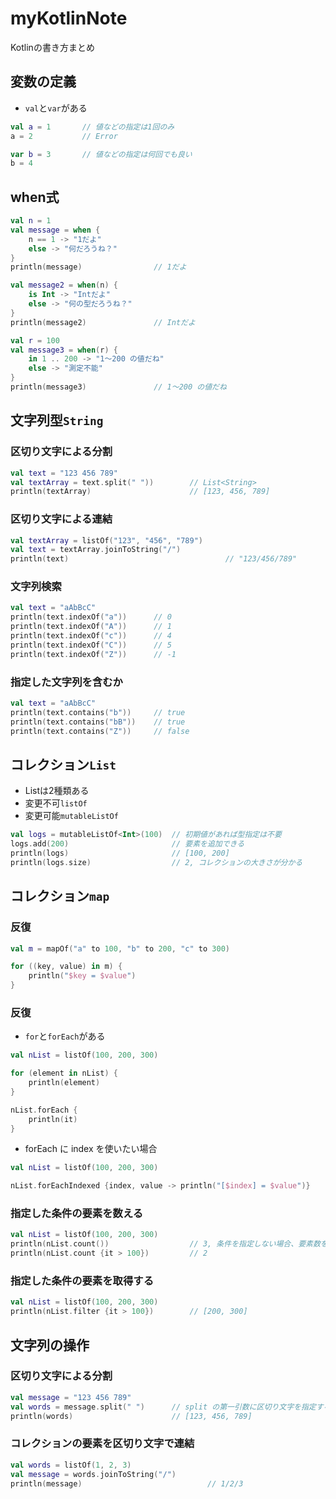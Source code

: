 # myKotlinNote
Kotlinの書き方まとめ

## 変数の定義

- `val`と`var`がある

```Kotlin
val a = 1       // 値などの指定は1回のみ
a = 2           // Error

var b = 3       // 値などの指定は何回でも良い
b = 4
```

## when式

```Kotlin
val n = 1
val message = when {
    n == 1 -> "1だよ"
    else -> "何だろうね？"
}
println(message)                // 1だよ

val message2 = when(n) {
    is Int -> "Intだよ"
    else -> "何の型だろうね？"
}
println(message2)               // Intだよ

val r = 100
val message3 = when(r) {
    in 1 .. 200 -> "1～200 の値だね"
    else -> "測定不能"
}
println(message3)               // 1～200 の値だね
```

## 文字列型`String`

### 区切り文字による分割

```Kotlin
val text = "123 456 789"
val textArray = text.split(" "))        // List<String>
println(textArray)                      // [123, 456, 789]
```

### 区切り文字による連結

```Kotlin
val textArray = listOf("123", "456", "789")
val text = textArray.joinToString("/")
println(text)                                   // "123/456/789"
```

### 文字列検索

```Kotlin
val text = "aAbBcC"
println(text.indexOf("a"))      // 0
println(text.indexOf("A"))      // 1
println(text.indexOf("c"))      // 4
println(text.indexOf("C"))      // 5
println(text.indexOf("Z"))      // -1
```

### 指定した文字列を含むか

```Kotlin
val text = "aAbBcC"
println(text.contains("b"))     // true
println(text.contains("bB"))    // true
println(text.contains("Z"))     // false
```

## コレクション`List`

- Listは2種類ある
- 変更不可`listOf`
- 変更可能`mutableListOf`

```Kotlin
val logs = mutableListOf<Int>(100)  // 初期値があれば型指定は不要
logs.add(200)                       // 要素を追加できる
println(logs)                       // [100, 200]
println(logs.size)                  // 2, コレクションの大きさが分かる
```

## コレクション`map`

### 反復

```Kotlin
val m = mapOf("a" to 100, "b" to 200, "c" to 300)

for ((key, value) in m) {
    println("$key = $value")
}
```

### 反復

- `for`と`forEach`がある

```Kotlin
val nList = listOf(100, 200, 300)

for (element in nList) {
    println(element)
}

nList.forEach {
    println(it)
}
```

- forEach に index を使いたい場合

```Kotlin
val nList = listOf(100, 200, 300)

nList.forEachIndexed {index, value -> println("[$index] = $value")}
```

### 指定した条件の要素を数える

```Kotlin
val nList = listOf(100, 200, 300)
println(nList.count())                  // 3, 条件を指定しない場合、要素数を返す
println(nList.count {it > 100})         // 2
```

### 指定した条件の要素を取得する

```Kotlin
val nList = listOf(100, 200, 300)
println(nList.filter {it > 100})        // [200, 300]
```

## 文字列の操作

### 区切り文字による分割

```Kotlin
val message = "123 456 789"
val words = message.split(" ")      // split の第一引数に区切り文字を指定する
println(words)                      // [123, 456, 789]
```

### コレクションの要素を区切り文字で連結

```Kotlin
val words = listOf(1, 2, 3)
val message = words.joinToString("/")
println(message)                            // 1/2/3
```
